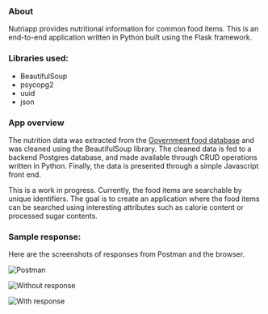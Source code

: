### About

Nutriapp provides nutritional information for common food items. This is an end-to-end application written in Python built using the Flask framework.

### Libraries used:
* BeautifulSoup
* psycopg2
* uuid
* json

### App overview
The nutrition data was extracted from the [Government food database](http://catalog.data.gov/dataset/mypyramid-food-raw-data-f9ed6) and was cleaned using the BeautifulSoup library. The cleaned data is fed to a backend Postgres database, and made available through CRUD operations written in Python. Finally, the data is presented through a simple Javascript front end.

This is a work in progress. Currently, the food items are searchable by unique identifiers. The goal is to create an application where the food items can be searched using interesting attributes such as calorie content or processed sugar contents. 

### Sample response:
Here are the screenshots of responses from Postman and the browser.

![Postman](https://cloud.githubusercontent.com/assets/11531183/9825843/ffb7200e-588a-11e5-9aae-4f97561ef124.jpg)

![Without response](https://cloud.githubusercontent.com/assets/11531183/9825847/071cded8-588b-11e5-9646-8dfdd14c1dd1.jpg)

![With response](https://cloud.githubusercontent.com/assets/11531183/9825854/0d9ff51a-588b-11e5-983d-dd7ed71898b1.jpg)

    


